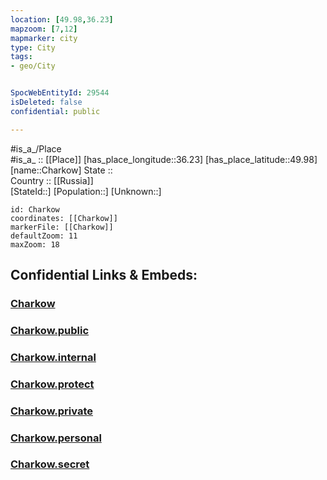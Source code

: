 ```yaml
---
location: [49.98,36.23] 
mapzoom: [7,12] 
mapmarker: city 
type: City
tags:
- geo/City


SpocWebEntityId: 29544
isDeleted: false
confidential: public

---
```

#is_a_/Place  
#is_a_ :: [[Place]] 
[has_place_longitude::36.23] 
[has_place_latitude::49.98] 
[name::Charkow] 
State ::  
Country :: [[Russia]]  
[StateId::] 
[Population::] 
[Unknown::] 


```leaflet
id: Charkow
coordinates: [[Charkow]] 
markerFile: [[Charkow]] 
defaultZoom: 11 
maxZoom: 18
```


## Confidential Links & Embeds: 

### [Charkow](/_Standards/Earth/Continent/Europe/Europe~East/Ukraine/Regions~Ukraine/Kharkiv/City/Charkow.md) 

### [Charkow.public](/_public/Earth/Continent/Europe/Europe~East/Ukraine/Regions~Ukraine/Kharkiv/City/Charkow.public.md) 

### [Charkow.internal](/_internal/Earth/Continent/Europe/Europe~East/Ukraine/Regions~Ukraine/Kharkiv/City/Charkow.internal.md) 

### [Charkow.protect](/_protect/Earth/Continent/Europe/Europe~East/Ukraine/Regions~Ukraine/Kharkiv/City/Charkow.protect.md) 

### [Charkow.private](/_private/Earth/Continent/Europe/Europe~East/Ukraine/Regions~Ukraine/Kharkiv/City/Charkow.private.md) 

### [Charkow.personal](/_personal/Earth/Continent/Europe/Europe~East/Ukraine/Regions~Ukraine/Kharkiv/City/Charkow.personal.md) 

### [Charkow.secret](/_secret/Earth/Continent/Europe/Europe~East/Ukraine/Regions~Ukraine/Kharkiv/City/Charkow.secret.md)

